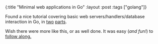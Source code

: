 {:title "Minimal web applications in Go"
 :layout :post
 :tags ["golang"]}

Found a nice tutorial covering basic web servers/handlers/database interaction in Go, in [two](https://www.sohamkamani.com/blog/2017/09/13/how-to-build-a-web-application-in-golang/) [parts](https://www.sohamkamani.com/blog/2017/10/18/golang-adding-database-to-web-application/).

Wish there were more like this, or as well done. It was easy (_and fun!_) to [follow along.](https://bitbucket.org/agambrahma/golangfullstack/src/master/)


